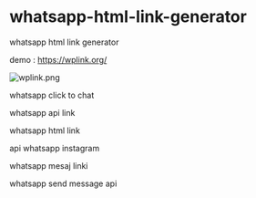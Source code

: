 # whatsapp-html-link-generator
whatsapp html link generator

demo : https://wplink.org/

<img src="/rifatozkancomtr/whatsapp-html-link-generator/blob/master/wplink.png?raw=true" alt="wplink.png">


whatsapp click to chat

whatsapp api link

whatsapp html link

api whatsapp instagram

whatsapp mesaj linki

whatsapp send message api
